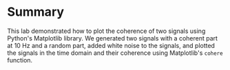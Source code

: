 # Summary

This lab demonstrated how to plot the coherence of two signals using Python's Matplotlib library. We generated two signals with a coherent part at 10 Hz and a random part, added white noise to the signals, and plotted the signals in the time domain and their coherence using Matplotlib's `cohere` function.

